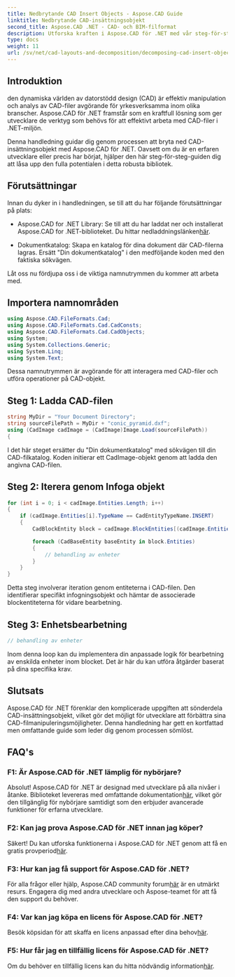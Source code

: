 ```yaml
---
title: Nedbrytande CAD Insert Objects - Aspose.CAD Guide
linktitle: Nedbrytande CAD-insättningsobjekt
second_title: Aspose.CAD .NET - CAD- och BIM-filformat
description: Utforska kraften i Aspose.CAD för .NET med vår steg-för-steg-guide om nedbrytning av CAD-insättningsobjekt.
type: docs
weight: 11
url: /sv/net/cad-layouts-and-decomposition/decomposing-cad-insert-objects/
---
```

## Introduktion

den dynamiska världen av datorstödd design (CAD) är effektiv manipulation och analys av CAD-filer avgörande för yrkesverksamma inom olika branscher. Aspose.CAD för .NET framstår som en kraftfull lösning som ger utvecklare de verktyg som behövs för att effektivt arbeta med CAD-filer i .NET-miljön.

Denna handledning guidar dig genom processen att bryta ned CAD-insättningsobjekt med Aspose.CAD för .NET. Oavsett om du är en erfaren utvecklare eller precis har börjat, hjälper den här steg-för-steg-guiden dig att låsa upp den fulla potentialen i detta robusta bibliotek.

## Förutsättningar

Innan du dyker in i handledningen, se till att du har följande förutsättningar på plats:

-  Aspose.CAD for .NET Library: Se till att du har laddat ner och installerat Aspose.CAD for .NET-biblioteket. Du hittar nedladdningslänken[här](https://releases.aspose.com/cad/net/).

- Dokumentkatalog: Skapa en katalog för dina dokument där CAD-filerna lagras. Ersätt "Din dokumentkatalog" i den medföljande koden med den faktiska sökvägen.

Låt oss nu fördjupa oss i de viktiga namnutrymmen du kommer att arbeta med.

## Importera namnområden

```csharp
using Aspose.CAD.FileFormats.Cad;
using Aspose.CAD.FileFormats.Cad.CadConsts;
using Aspose.CAD.FileFormats.Cad.CadObjects;
using System;
using System.Collections.Generic;
using System.Linq;
using System.Text;
```

Dessa namnutrymmen är avgörande för att interagera med CAD-filer och utföra operationer på CAD-objekt.

## Steg 1: Ladda CAD-filen

```csharp
string MyDir = "Your Document Directory";
string sourceFilePath = MyDir + "conic_pyramid.dxf";
using (CadImage cadImage = (CadImage)Image.Load(sourceFilePath))
{
```

I det här steget ersätter du "Din dokumentkatalog" med sökvägen till din CAD-filkatalog. Koden initierar ett CadImage-objekt genom att ladda den angivna CAD-filen.

## Steg 2: Iterera genom Infoga objekt

```csharp
for (int i = 0; i < cadImage.Entities.Length; i++)
{
    if (cadImage.Entities[i].TypeName == CadEntityTypeName.INSERT)
    {
        CadBlockEntity block = cadImage.BlockEntities[(cadImage.Entities[i] as CadInsertObject).Name];

        foreach (CadBaseEntity baseEntity in block.Entities)
        {
            // behandling av enheter
        }
    }
}
```

Detta steg involverar iteration genom entiteterna i CAD-filen. Den identifierar specifikt infogningsobjekt och hämtar de associerade blockentiteterna för vidare bearbetning.

## Steg 3: Enhetsbearbetning

```csharp
// behandling av enheter
```

Inom denna loop kan du implementera din anpassade logik för bearbetning av enskilda enheter inom blocket. Det är här du kan utföra åtgärder baserat på dina specifika krav.

## Slutsats

Aspose.CAD för .NET förenklar den komplicerade uppgiften att sönderdela CAD-insättningsobjekt, vilket gör det möjligt för utvecklare att förbättra sina CAD-filmanipuleringsmöjligheter. Denna handledning har gett en kortfattad men omfattande guide som leder dig genom processen sömlöst.

## FAQ's

### F1: Är Aspose.CAD för .NET lämplig för nybörjare?

 Absolut! Aspose.CAD för .NET är designad med utvecklare på alla nivåer i åtanke. Biblioteket levereras med omfattande dokumentation[här](https://reference.aspose.com/cad/net/), vilket gör den tillgänglig för nybörjare samtidigt som den erbjuder avancerade funktioner för erfarna utvecklare.

### F2: Kan jag prova Aspose.CAD för .NET innan jag köper?

 Säkert! Du kan utforska funktionerna i Aspose.CAD för .NET genom att få en gratis provperiod[här](https://releases.aspose.com/).

### F3: Hur kan jag få support för Aspose.CAD för .NET?

 För alla frågor eller hjälp, Aspose.CAD community forum[här](https://forum.aspose.com/c/cad/19) är en utmärkt resurs. Engagera dig med andra utvecklare och Aspose-teamet för att få den support du behöver.

### F4: Var kan jag köpa en licens för Aspose.CAD för .NET?

Besök köpsidan för att skaffa en licens anpassad efter dina behov[här](https://purchase.aspose.com/buy).

### F5: Hur får jag en tillfällig licens för Aspose.CAD för .NET?

 Om du behöver en tillfällig licens kan du hitta nödvändig information[här](https://purchase.aspose.com/temporary-license/).